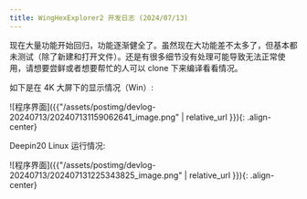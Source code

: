 ```yaml
---
title: WingHexExplorer2 开发日志 (2024/07/13)
---
```


现在大量功能开始回归，功能逐渐健全了。虽然现在大功能差不太多了，但基本都未测试（除了新建和打开文件）。还是有很多细节没有处理可能导致无法正常使用，请想要尝鲜或者想要帮忙的人可以 clone 下来编译看看情况。

如下是在 4K 大屏下的显示情况（Win）:

![程序界面]({{"/assets/postimg/devlog-20240713/202407131159062641_image.png" | relative_url }}){: .align-center}

Deepin20 Linux 运行情况:

![程序界面]({{"/assets/postimg/devlog-20240713/202407131225343825_image.png" | relative_url }}){: .align-center}
